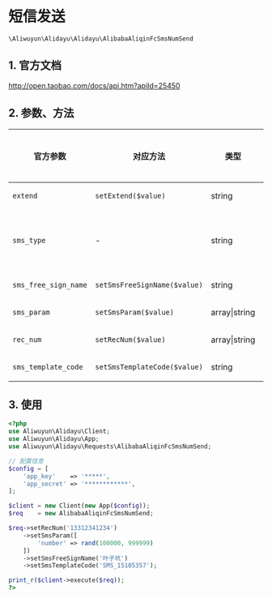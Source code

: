# 短信发送

`\Aliwuyun\Alidayu\Alidayu\AlibabaAliqinFcSmsNumSend`

## 1. 官方文档

http://open.taobao.com/docs/api.htm?apiId=25450

## 2. 参数、方法

|官方参数|对应方法|类型|是否必须|默认值|说明|
|----|----|----|----|----|----|
|`extend`|`setExtend($value)`|string|可选| |公共回传参数|
|`sms_type`|-|string|**必须**|normal|短信类型，传入值请填写normal|
|`sms_free_sign_name`|`setSmsFreeSignName($value)`|string|**必须**| |短信签名|
|`sms_param`|`setSmsParam($value)`|array&#124;string|可选| |短信模板变量|
|`rec_num`|`setRecNum($value)`|array&#124;string|**必须**| |短信接收号码|
|`sms_template_code`|`setSmsTemplateCode($value)`|string|**必须**| |短信模板ID|

## 3. 使用

```php
<?php
use Aliwuyun\Alidayu\Client;
use Aliwuyun\Alidayu\App;
use Aliwuyun\Alidayu\Requests\AlibabaAliqinFcSmsNumSend;

// 配置信息
$config = [
    'app_key'    => '*****',
    'app_secret' => '************',
];

$client = new Client(new App($config));
$req    = new AlibabaAliqinFcSmsNumSend;

$req->setRecNum('13312341234')
    ->setSmsParam([
        'number' => rand(100000, 999999)
    ])
    ->setSmsFreeSignName('叶子坑')
    ->setSmsTemplateCode('SMS_15105357');

print_r($client->execute($req));
?>
```
